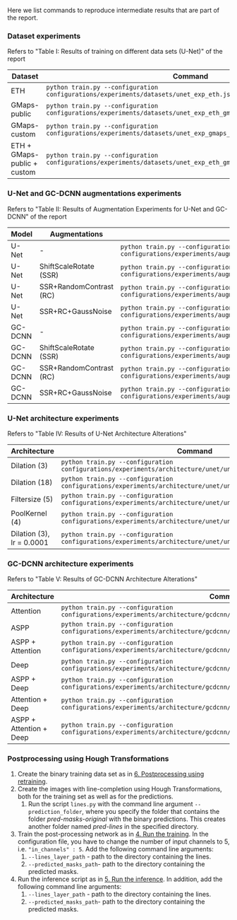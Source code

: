 Here we list commands to reproduce intermediate results that are part of the report.

### Dataset experiments

Refers to "Table I: Results of training on different data sets (U-Net)" of the report

| Dataset | Command |
| ------- | ------- |
| ETH |`python train.py --configuration configurations/experiments/datasets/unet_exp_eth.jsonc`|
| GMaps-public |`python train.py --configuration configurations/experiments/datasets/unet_exp_eth_gmaps_public.jsonc`|
| GMaps-custom |`python train.py --configuration configurations/experiments/datasets/unet_exp_gmaps_custom.jsonc`|
| ETH + GMaps-public + custom|`python train.py --configuration configurations/experiments/datasets/unet_exp_eth_gmaps_public_gmaps_custom.jsonc`|

### U-Net and GC-DCNN augmentations experiments

Refers to "Table II: Results of Augmentation Experiments for U-Net and GC-DCNN" of the report

|Model | Augmentations | Command |
| ----- | ------------ | ------- |
| U-Net | - |`python train.py --configuration configurations/experiments/augmentations/unet/0000_unet_exp_augmentation.jsonc`|
| U-Net | ShiftScaleRotate (SSR) |`python train.py --configuration configurations/experiments/augmentations/unet/0004_unet_exp_augmentation.jsonc`|
| U-Net | SSR+RandomContrast (RC) |`python train.py --configuration configurations/experiments/augmentations/unet/0409_unet_exp_augmentation.jsonc`|
| U-Net | SSR+RC+GaussNoise |`python train.py --configuration configurations/experiments/augmentations/unet/040908_unet_exp_augmentation.jsonc`|
| GC-DCNN | - |`python train.py --configuration configurations/experiments/augmentations/gcdcnn/0000_gcdcnn_exp_augmentation.jsonc`|
| GC-DCNN | ShiftScaleRotate (SSR) |`python train.py --configuration configurations/experiments/augmentations/gcdcnn/0004_gcdcnn_exp_augmentation.jsonc`|
| GC-DCNN | SSR+RandomContrast (RC) |`python train.py --configuration configurations/experiments/augmentations/gcdcnn/0409_gcdcnn_exp_augmentation.jsonc`|
| GC-DCNN | SSR+RC+GaussNoise |`python train.py --configuration configurations/experiments/augmentations/gcdcnn/040908_gcdcnn_exp_augmentation.jsonc`|

### U-Net architecture experiments

Refers to "Table IV: Results of U-Net Architecture Alterations"

| Architecture | Command |
| ------------- | ------- |
| Dilation (3) |`python train.py --configuration configurations/experiments/architecture/unet/unet_exp_dilation.jsonc`|
| Dilation (18) |`python train.py --configuration configurations/experiments/architecture/unet/unet_exp_dilation_large.jsonc`|
| Filtersize (5) |`python train.py --configuration configurations/experiments/architecture/unet/unet_exp_filter.jsonc`|
| PoolKernel (4) |`python train.py --configuration configurations/experiments/architecture/unet/unet_exp_stride_pool.jsonc`|
| Dilation (3), lr = 0.0001 |`python train.py --configuration configurations/experiments/architecture/unet/unet_exp_dilation_lowlr.jsonc`|

### GC-DCNN architecture experiments

Refers to "Table V: Results of GC-DCNN Architecture Alterations"

| Architecture | Command |
| ------------ | ------- |
| Attention | `python train.py --configuration configurations/experiments/architecture/gcdcnn/gcdcnn_exp_attention.jsonc` |
| ASPP | `python train.py --configuration configurations/experiments/architecture/gcdcnn/gcdcnn_exp_aspp_avg_pool.jsonc` |
| ASPP + Attention | `python train.py --configuration configurations/experiments/architecture/gcdcnn/gcdcnn_exp_aspp_avg_pool_attention.jsonc` |
| Deep | `python train.py --configuration configurations/experiments/architecture/gcdcnn/gcdcnn_exp_deep.jsonc` |
| ASPP + Deep | `python train.py --configuration configurations/experiments/architecture/gcdcnn/gcdcnn_exp_deep_aspp_avg_pool.jsonc` |
| Attention + Deep | `python train.py --configuration configurations/experiments/architecture/gcdcnn/gcdcnn_exp_deep_attention.jsonc` |
| ASPP + Attention + Deep | `python train.py --configuration configurations/experiments/architecture/gcdcnn/gcdcnn_exp_deep_aspp_avg_pool_attention.jsonc` |


### Postprocessing using Hough Transformations

1. Create the binary training data set as in [6. Postprocessing using retraining](./README.md/#6-postprocessing-using-retraining).
2. Create the images with line-completion using Hough Transformations, both for the training set as well as for the predictions.
   1. Run the script `lines.py` with the command line argument `--prediction_folder`, where you specify the folder that contains the folder _pred-masks-original_ with the binary predictions. This creates another folder named _pred-lines_ in the specified directory.
3. Train the post-processing network as in [4. Run the training](./README.md/#4-run-the-training). In the configuration file, you have to change the number of input channels to 5, i.e. `"in_channels" : 5`. Add the following command line arguments:
   1. `--lines_layer_path` - path to the directory containing the lines.
   2. `--predicted_masks_path`- path to the directory containing the predicted masks.
4. Run the inference script as in [5. Run the inference](./README.md/#5-run-the-inference). In addition, add the following command line arguments:
   1. `--lines_layer_path` - path to the directory containing the lines.
   2. `--predicted_masks_path`- path to the directory containing the predicted masks.

